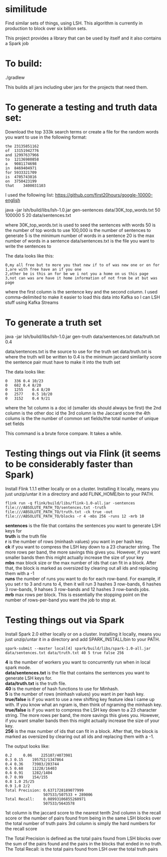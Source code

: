 # similitude
Find similar sets of things, using LSH. This algorithm is currently in production to block over six billion sets.

This project provides a library that can be used by itself and it also contains a Spark job

#  To build:
./gradlew

This builds all jars including uber jars for the projects that need them.

# To generate a testing and truth data set:
 
Download the top 333k search terms or create a file for the random words you want to use in the following format:

```
the	23135851162
of	13151942776
and	12997637966
to	12136980858
a	9081174698
in	8469404971
for	5933321709
is	4705743816
on	3750423199
that	3400031103
```

I used the following list: https://github.com/first20hours/google-10000-english

java -jar lsh/build/libs/lsh-1.0.jar gen-sentences data/30K_top_words.txt 50 100000 5 20 data/sentences.txt

where 30K_top_words.txt is used to seed the sentences with words
50 is the number of top words to use
100,000 is the number of sentences to generate
5 is the minimum number of words in a sentence
20 is the max number of words in a sentence
data/sentences.txt is the file you want to write the sentences to


The data looks like this:

```
0,my all free but to more you that new if to of was new one or on for
1,are with free have an if you one
2,other be is this an for be we i not you a home on us this page
3,not can was are have it home information of not from be at but was page
```

where the first column is the sentence key and the second column. I used comma-delimited to make it easier to load this data into Kafka so I can LSH stuff using Kafka Streams

# To generate a truth set
java -jar lsh/build/libs/lsh-1.0.jar gen-truth data/sentences.txt data/truth.txt 0.4

data/sentences.txt is the source to use for the truth set
data/truth.txt is where the truth will be written to
0.4 is the minimum jaccard similarity score the sentence pair must have to make it into the truth set


The data looks like:

```
0	336	0.4	10/23
0	682	0.4	8/20
0	1255	0.4	8/20
0	2577	0.5	10/20
0	3152	0.4	9/21
```

where the 1st column is a doc id (smaller ids should always be first)
the 2nd column is the other doc id
the 3rd column is the Jaccard score
the 4th colums is the the number of common set fields/the total number of unique set fields

This command is a brute force compare. It takes a while.

# Testing things out via Flink (it seems to be considerably faster than Spark)
Install Flink 1.1.1 either locally or on a cluster. Installing it locally, means you just unzip/untar it in a directory and add FLINK_HOME/bin to your PATH.

`flink run -q flink/build/libs/flink-1.0-all.jar -sentences file:///ABSOLUTE_PATH_TO/sentences.txt -truth file:///ABSOLUTE_PATH_TO/truth.txt -ck true -out file:///ABSOLUTE_PATH_TO/blocks -r 4 -mbs 256 -runs 12 -mrb 10`

**sentences** is the file that contains the sentences you want to generate LSH keys for<br>
**truth** is the truth file<br>
**r** is the number of rows (minhash values) you want in per hash key. <br>
**ck** if you want to compress the LSH key down to a 23 character string. The more rows per band, the more savings this gives you. However, if you want smaller bands then this might actually increase the size of your key<br>
**mbs** max block size  or the max number of ids that can fit in a block. After that, the block is marked as oversized by clearing out all ids and replacing them with a -1<br>
**runs** the number of runs you want to do for each row-band. For example, if you set r to 3 and runs to 4, then it will run 3 hashes 3 row-bands, 6 hashes 3 row-bands, 9 hahses 3 row-bands and 12 hashes 3 row-bands jobs.<br> 
**mrb** max rows per block. This is essentially the stopping point on the number of rows-per-band you want the job to stop at.<br>

# Testing things out via Spark
Install Spark 2.0 either locally or on a cluster. Installing it locally, means you just unzip/untar it in a directory and add SPARK_INSTALL/bin to your PATH.
```
spark-submit --master local[4] spark/build/libs/spark-1.0-all.jar data/sentences.txt data/truth.txt 40 5 true false 256
```
**4** is the number of workers you want to concurrently run when in local spark mode.<br>
**data/sentences.txt** is the file that contains the sentences you want to generate LSH keys for.<br>
**data/truth.txt** is the truth file.<br>
**40** is the number of hash functions to use for Minhash.<br>
**5** is the number of rows (minhash values) you want in per hash key.<br>
**true/false** is if you want to use a new shifting key feature idea I came up with. If you know what an ngram is, then think of ngraming the minhash key.<br>
**true/false** is if you want to compress the LSH key down to a 23 character string. The more rows per band, the more savings this gives you. However, if you want smaller bands then this might actually increase the size of your key.<br>
**256** is the max number of ids that can fit in a block. After that, the block is marked as oversized by clearing out all ids and replacing them with a -1.<br>

The output looks like:

```
0.2     0.06    225107/4073981
0.3	0.15	195752/1347864
0.4	0.36	73983/203744
0.5	0.68	11228/16403
0.6	0.91	1282/1404
0.7	0.99	154/155
0.8	1.0	25/25
0.9	1.0	2/2
Total Precision: 0.6371728189077999
                 507533/507533 + 289006
Total Recall:    0.08993106855260971
                 507533/5643578
```
                 

1st column is the jaccard score to the nearest tenth
2nd column is the recall score or the number of pairs found from being in the same LSH blocks over the total number of truth pairs
3rd column is simply the hard numbers for the recall score


The Total Precision is defined as the total pairs found from LSH blocks over the sum of the pairs found and the pairs in the blocks that ended in no truth.
The Total Recall: is the total pairs found from LSH over the total truth pairs

